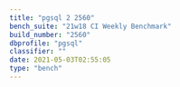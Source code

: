 ```yaml
---
title: "pgsql 2 2560"
bench_suite: "21w18 CI Weekly Benchmark"
build_number: "2560"
dbprofile: "pgsql"
classifier: ""
date: 2021-05-03T02:55:05
type: "bench"
---
```

